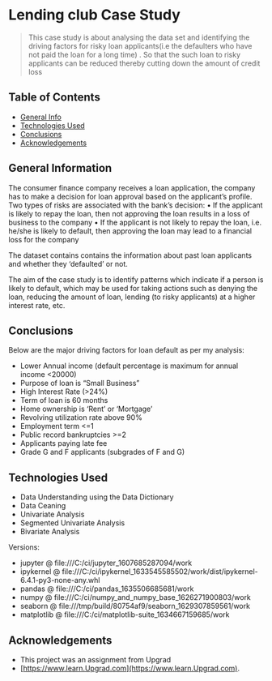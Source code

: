 # Lending club Case Study
> This case study is about analysing the data set and identifying the driving factors for risky loan applicants(i.e the defaulters who have not paid the loan for a long time) . So that the such loan to risky applicants can be reduced thereby cutting down the amount of credit loss



## Table of Contents
* [General Info](#general-information)
* [Technologies Used](#technologies-used)
* [Conclusions](#conclusions)
* [Acknowledgements](#acknowledgements)



## General Information
The consumer finance company receives a loan application, the company has to make a decision for loan approval based on the applicant’s profile. Two types of risks are associated with the bank’s decision:
•	If the applicant is likely to repay the loan, then not approving the loan results in a loss of business to the company
•	If the applicant is not likely to repay the loan, i.e. he/she is likely to default, then approving the loan may lead to a financial loss for the company

The dataset contains contains the information about past loan applicants and whether they ‘defaulted’ or not. 

The aim of the case study is to identify patterns which indicate if a person is likely to default, which may be used for taking actions such as denying the loan, reducing the amount of loan, lending (to risky applicants) at a higher interest rate, etc.



## Conclusions
Below are the major driving factors for loan default as per my analysis:

- Lower Annual income (default percentage is maximum for annual income <20000)
- Purpose of loan is “Small Business”
- High Interest Rate (>24%)
- Term of loan is 60 months
- Home ownership is ‘Rent’ or ‘Mortgage’
- Revolving utilization rate above 90%
- Employment term <=1 
- Public record bankruptcies >=2
- Applicants paying late fee 
- Grade G and F applicants (subgrades of F and G)


## Technologies Used
- Data Understanding using the Data Dictionary
- Data Ceaning 
- Univariate Analysis
- Segmented Univariate Analysis
- Bivariate Analysis

Versions:
- jupyter @ file:///C:/ci/jupyter_1607685287094/work
- ipykernel @ file:///C:/ci/ipykernel_1633545585502/work/dist/ipykernel-6.4.1-py3-none-any.whl
- pandas @ file:///C:/ci/pandas_1635506685681/work
- numpy @ file:///C:/ci/numpy_and_numpy_base_1626271900803/work
- seaborn @ file:///tmp/build/80754af9/seaborn_1629307859561/work
- matplotlib @ file:///C:/ci/matplotlib-suite_1634667159685/work

## Acknowledgements
- This project was an assignment from Upgrad
- [https://www.learn.Upgrad.com](https://www.learn.Upgrad.com).


